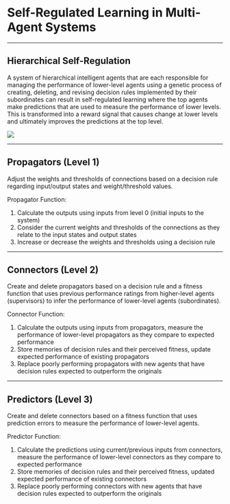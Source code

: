 # Self-Regulated Learning in Multi-Agent Systems

*** 

## Hierarchical Self-Regulation
	
A system of hierarchical intelligent agents that are each responsible for managing the performance of lower-level agents using a genetic process of creating, deleting, and revising decision rules implemented by their subordinates can result in self-regulated learning where the top agents make predictions that are used to measure the performance of lower levels. This is transformed into a reward signal that causes change at lower levels and ultimately improves the predictions at the top level. 

![](https://github.com/CarsonScott/Processing-Agents/blob/master/img/Structure.png)

---

## Propagators (Level 1)

Adjust the weights and thresholds of connections based on a decision rule regarding input/output states and weight/threshold values. 

Propagator Function:

1. Calculate the outputs using inputs from level 0 (initial inputs to the system)
2. Consider the current weights and thresholds of the connections as they relate to the input states and output states
3. Increase or decrease the weights and thresholds using a decision rule

---

## Connectors (Level 2)

Create and delete propagators based on a decision rule and a fitness function that uses previous performance ratings from higher-level agents (supervisors) to infer the performance of lower-level agents (subordinates).

Connector Function:

1. Calculate the outputs using inputs from propagators, measure the performance of lower-level propagators as they compare to expected performance
2. Store memories of decision rules and their perceived fitness, update expected performance of existing propagators
3. Replace poorly performing propagators with new agents that have decision rules expected to outperform the originals

---

## Predictors (Level 3)

Create and delete connectors based on a fitness function that uses prediction errors to measure the performance of lower-level agents.

Predictor Function:

1. Calculate the predictions using current/previous inputs from connectors, measure the performance of lower-level connectors as they compare to expected performance
2. Store memories of decision rules and their perceived fitness, updated expected performance of existing connectors
3. Replace poorly performing connectors with new agents that have decision rules expected to outperform the originals


